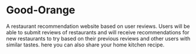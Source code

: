 # Good-Orange
A restaurant recommendation website based on user reviews. Users will be able to submit reviews of restaurants and will receive recommendations for new restaurants to try based on their previous reviews and other users with similar tastes.
here you can also share your home kitchen recipe.
